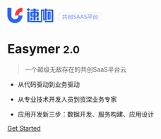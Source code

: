 <!-- _coverpage.md -->

![logo](images/icon.png)

# Easymer <small>2.0</small>

> 一个超级无敌存在的共创SaaS平台云

- 从代码驱动到业务驱动

- 从专业技术开发人员到资深业务专家

- 应用开发新三步：数据开发、服务构建、应用设计

[Get Started](#EASYMER)